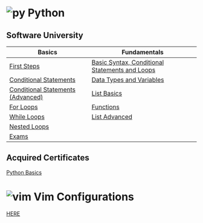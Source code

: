 # ![py](https://skillicons.dev/icons?i=py&theme=dark) Python 

## Software University

|Basics|Fundamentals|
----------|---|
|[First Steps](https://github.com/Aranchev/SoftUni/tree/main/Python/01.%20Programming%20Basics/01.%20First%20Steps%20In%20Coding)|[Basic Syntax, Conditional Statements and Loops](https://github.com/Aranchev/SoftUni/tree/main/Python/02.%20Programming%20Fundamentals/01.%20Basic%20Syntax%2C%20Conditional%20Statements%20and%20Loops)
|[Conditional Statements](https://github.com/Aranchev/SoftUni/tree/main/Python/01.%20Programming%20Basics/02.%20Conditional%20Statements)|[Data Types and Variables](https://github.com/Aranchev/SoftUni/tree/main/Python/02.%20Programming%20Fundamentals/02.%20Data%20Types%20and%20Variables)|
|[Conditional Statements (Advanced)](https://github.com/Aranchev/SoftUni/tree/main/Python/01.%20Programming%20Basics/03.%20Conditional%20Statements%20(Advanced))| [List Basics](https://github.com/Aranchev/SoftUni/tree/main/Python/02.%20Programming%20Fundamentals/03.%20Lists%20Basics)
|[For Loops](https://github.com/Aranchev/SoftUni/tree/main/Python/01.%20Programming%20Basics/04.%20For%20Loops)|[Functions](https://github.com/Aranchev/pytest_fundamental/tree/main/src/_04_functions)|
|[While Loops](https://github.com/Aranchev/SoftUni/tree/main/Python/01.%20Programming%20Basics/05.%20While%20Loops)|[List Advanced](https://github.com/Aranchev/pytest_fundamental/tree/main/src/_05_list_adv)|
|[Nested Loops](https://github.com/Aranchev/SoftUni/tree/main/Python/01.%20Programming%20Basics/06.%20Nested%20Loop)|
|[Exams](https://github.com/Aranchev/SoftUni/tree/main/Python/01.%20Programming%20Basics/07.%20Exams/Preliminary%20Exam%20(17.08.2024))|

## Acquired Certificates
[Python Basics](https://softuni.bg/certificates/details/224233/4648f3fc)


# ![vim](https://skillicons.dev/icons?i=vim&theme=dark) Vim Configurations 
[HERE](https://github.com/Aranchev/vimfiles)


<!--check out 
> [Kalkovski's github front page](https://github.com/Georgi-Kalkovski)

> [k1lgor's](https://github.com/k1lgor)


sertificates

softuni courses

projects

> it looks like i have to make projects so i can have something on github, that people can look at. Make them easy to be used from other peopls.
> > Miguel's ting
> > My webscraping project
> > Dictionary creator?

languages anchor

tech stack
> see what you know
> see what'll come out on the tech chart 

It's a good idea to also do the
'Figures Drawing' from the Programming Basics (Softuni)

-->


